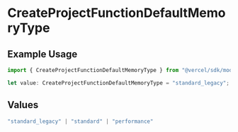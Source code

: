# CreateProjectFunctionDefaultMemoryType

## Example Usage

```typescript
import { CreateProjectFunctionDefaultMemoryType } from "@vercel/sdk/models/createprojectop.js";

let value: CreateProjectFunctionDefaultMemoryType = "standard_legacy";
```

## Values

```typescript
"standard_legacy" | "standard" | "performance"
```